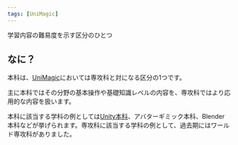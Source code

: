 ```yaml
---
tags: [UniMagic]
---
```


学習内容の難易度を示す区分のひとつ

## なに？

本科は、[UniMagic](/docs/索引/STU/UniMagic)においては専攻科と対になる区分の1つです。

主に本科ではその分野の基本操作や基礎知識レベルの内容を、専攻科ではより応用的な内容を扱います。

本科に該当する学科の例としては[Unity本科](/docs/索引/STU/Unity本科)、アバターギミック本科、Blender本科などが挙げられます。専攻科に該当する学科の例として、過去期にはワールド専攻科がありました。
